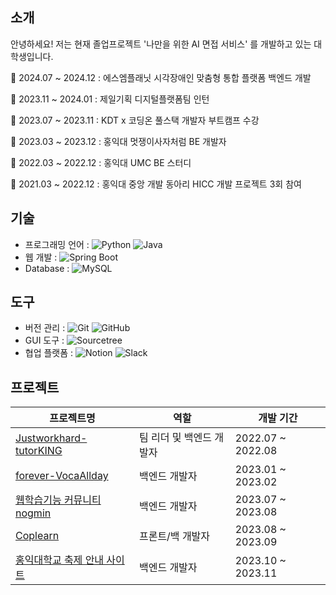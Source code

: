 ## 소개

 

안녕하세요! 저는 현재 졸업프로젝트 '나만을 위한 AI 면접 서비스' 를 개발하고 있는 대학생입니다.

🌱 2024.07 ~ 2024.12 : 에스엠플래닛 시각장애인 맞춤형 통합 플랫폼 백엔드 개발

🌱 2023.11 ~ 2024.01 : 제일기획 디지털플랫폼팀 인턴

🌱 2023.07 ~ 2023.11 : KDT x 코딩온 풀스택 개발자 부트캠프 수강

🌱 2023.03 ~ 2023.12 : 홍익대 멋쟁이사자처럼 BE 개발자

🌱 2022.03 ~ 2022.12 : 홍익대 UMC BE 스터디

🌱 2021.03 ~ 2022.12 : 홍익대 중앙 개발 동아리 HICC 개발 프로젝트 3회 참여



## 기술

- 프로그래밍 언어 : ![Python](https://img.shields.io/badge/Python-3776AB?style=flat-square&logo=Python&logoColor=white) ![Java](https://img.shields.io/badge/Java-007396?style=flat-square&logo=Java&logoColor=white)
- 웹 개발 : ![Spring Boot](https://img.shields.io/badge/Spring_Boot-6DB33F?style=flat-square&logo=Spring&logoColor=white)
- Database : ![MySQL](https://img.shields.io/badge/MySQL-4479A1?style=flat-square&logo=MySQL&logoColor=white)

## 도구

- 버전 관리 : ![Git](https://img.shields.io/badge/Git-F05032?style=flat-square&logo=Git&logoColor=white) ![GitHub](https://img.shields.io/badge/GitHub-181717?style=flat-square&logo=GitHub&logoColor=white)
- GUI 도구 : ![Sourcetree](https://img.shields.io/badge/Sourcetree-0052CC?style=flat-square&logo=Atlassian&logoColor=white)
- 협업 플랫폼 : ![Notion](https://img.shields.io/badge/Notion-000000?style=flat-square&logo=Notion&logoColor=white) ![Slack](https://img.shields.io/badge/Slack-4A154B?style=flat-square&logo=Slack&logoColor=white)

## 프로젝트

| 프로젝트명                                         | 역할                  | 개발 기간           |
| -------------------------------------------------- | --------------------- | ------------------- |
| [Justworkhard-tutorKING](https://github.com/HICC-Bootcamp/2022-Justworkhard-tutorKING) | 팀 리더 및 백엔드 개발자 | 2022.07 ~ 2022.08   |
| [forever-VocaAllday](https://github.com/HICC-Bootcamp/2023-forever-VocaAllday)         | 백엔드 개발자          | 2023.01 ~ 2023.02   |
| [웹학습기능 커뮤니티 nogmin](https://github.com/LikeLion11th-SY-Team/Backend-Repo)    | 백엔드 개발자          | 2023.07 ~ 2023.08   |
| [Coplearn](https://github.com/JSHWJ/KDT-8-Coplearn)                                    | 프론트/백 개발자       | 2023.08 ~ 2023.09   |
| [홍익대학교 축제 안내 사이트](https://github.com/HongikUnivFestival/server-with-spring-boot) | 백엔드 개발자          | 2023.10 ~ 2023.11   |



